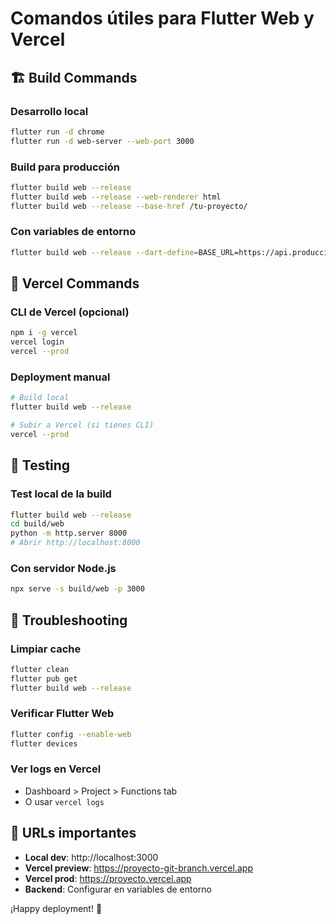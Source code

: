 # Comandos útiles para Flutter Web y Vercel

## 🏗️ Build Commands

### Desarrollo local
```bash
flutter run -d chrome
flutter run -d web-server --web-port 3000
```

### Build para producción
```bash
flutter build web --release
flutter build web --release --web-renderer html
flutter build web --release --base-href /tu-proyecto/
```

### Con variables de entorno
```bash
flutter build web --release --dart-define=BASE_URL=https://api.produccion.com
```

## 🚀 Vercel Commands

### CLI de Vercel (opcional)
```bash
npm i -g vercel
vercel login
vercel --prod
```

### Deployment manual
```bash
# Build local
flutter build web --release

# Subir a Vercel (si tienes CLI)
vercel --prod
```

## 🧪 Testing

### Test local de la build
```bash
flutter build web --release
cd build/web
python -m http.server 8000
# Abrir http://localhost:8000
```

### Con servidor Node.js
```bash
npx serve -s build/web -p 3000
```

## 🔧 Troubleshooting

### Limpiar cache
```bash
flutter clean
flutter pub get
flutter build web --release
```

### Verificar Flutter Web
```bash
flutter config --enable-web
flutter devices
```

### Ver logs en Vercel
- Dashboard > Project > Functions tab
- O usar `vercel logs`

## 📱 URLs importantes

- **Local dev**: http://localhost:3000
- **Vercel preview**: https://proyecto-git-branch.vercel.app  
- **Vercel prod**: https://proyecto.vercel.app
- **Backend**: Configurar en variables de entorno

¡Happy deployment! 🎉